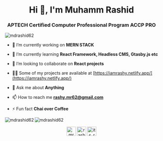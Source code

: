 <h1 align="center">Hi 👋, I'm Muhamm Rashid</h1>
<h3 align="center">APTECH Certified Computer Professional Program ACCP PRO</h3>

<p align="left"> <img src="https://komarev.com/ghpvc/?username=mdrashid62" alt="mdrashid62" /> </p>

- 🔭 I’m currently working on **MERN STACK**

- 🌱 I’m currently learning **React Framework, Headless CMS, Gtasby.js etc**

- 👯 I’m looking to collaborate on **React projects**

- 👨‍💻 Some of my projects are available at [https://iamrashy.netlify.app/](https://iamrashy.netlify.app/)

- 💬 Ask me about **Anything**

- 📫 How to reach me **rashy.mr62@gmail.com**

- ⚡ Fun fact **Chai over Coffee**

<p align="left"></p><img align="left" src="https://github-readme-stats.vercel.app/api/top-langs/?username=mdrashid62&layout=compact&hide=html" alt="mdrashid62" />

<img align="center" src="https://github-readme-stats.vercel.app/api?username=mdrashid62&show_icons=true" alt="mdrashid62" />

<p align="center">
<a href="https://twitter.com/mr62rashy" target="blank"><img align="center" src="https://cdn.jsdelivr.net/npm/simple-icons@3.0.1/icons/twitter.svg" alt="mr62rashy" height="30" width="30" /></a>
<a href="https://fb.com/rashy.mr62" target="blank"><img align="center" src="https://cdn.jsdelivr.net/npm/simple-icons@3.0.1/icons/facebook.svg" alt="rashy.mr62" height="30" width="30" /></a>
<a href="https://instagram.com/its_rashy" target="blank"><img align="center" src="https://cdn.jsdelivr.net/npm/simple-icons@3.0.1/icons/instagram.svg" alt="its_rashy" height="30" width="30" /></a>
</p>
